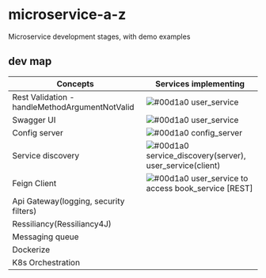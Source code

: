 # microservice-a-z

Microservice development stages, with demo examples

## dev map
| Concepts             | Services implementing                                                               |
| ----------------- | ------------------------------------------------------------------ |
| Rest Validation - handleMethodArgumentNotValid | ![#00d1a0](https://via.placeholder.com/10/00b48a?text=+) user_service |
| Swagger UI | ![#00d1a0](https://via.placeholder.com/10/00b48a?text=+) user_service |
| Config server | ![#00d1a0](https://via.placeholder.com/10/00b48a?text=+) config_server |
| Service discovery | ![#00d1a0](https://via.placeholder.com/10/00b48a?text=+) service_discovery(server), user_service(client) |
| Feign Client | ![#00d1a0](https://via.placeholder.com/10/00b48a?text=+) user_service to access book_service [REST] |
| Api Gateway(logging, security filters) |  |
| Ressiliancy(Ressiliancy4J) |  |
| Messaging queue |  |
| Dockerize |  |
| K8s Orchestration |  |


